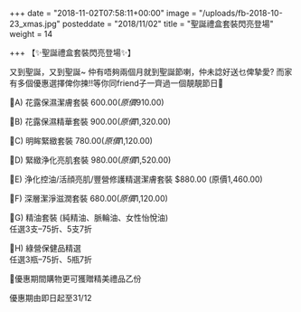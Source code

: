 +++
date = "2018-11-02T07:58:11+00:00"
image = "/uploads/fb-2018-10-23_xmas.jpg"
posteddate = "2018/11/02"
title = "聖誕禮盒套裝閃亮登場"
weight = 14

+++
【✨聖誕禮盒套裝閃亮登場✨】

 又到聖誕，又到聖誕\~ 仲有唔夠兩個月就到聖誕節喇，仲未諗好送乜俾摯愛? 而家有多個優惠選擇俾你揀!!等你同friend子一齊過一個靚靚節日💝

 🎁A) 花露保濕潔膚套裝 $600.00 (原價$910.00)

 🎁B) 花露保濕精華套裝 $900.00 (原價$1,320.00)

 🎁C) 明眸緊緻套裝 $780.00 (原價$1,120.00)

 🎁D) 緊緻浄化亮肌套裝 $980.00 (原價$1,520.00)

 🎁E) 浄化控油/活顔亮肌/豐營修護精選潔膚套裝 $880.00 (原價1,460.00)

 🎁F) 深層潔淨滋潤套裝 $680.00 (原價$1,120.00)

 🎁G) 精油套裝 (純精油、脈輪油、女性怡悅油)  
 任選3支–75折、5支7折

 🎁H) 綠營保健品精選  
 任選3瓶–75折、5瓶7折

 🎉優惠期間購物更可獲贈精美禮品乙份

 優惠期由即日起至31/12